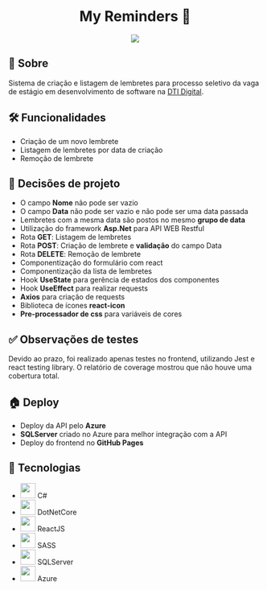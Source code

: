 <h1 align="center">
  My Reminders 🚀
</h1>
<div align="center">
  <img src="https://github.com/RaphaelOliveir/my-reminders/assets/75098561/087276ef-0719-4db6-87e0-ee5953f97a7f" />
</div>


## 📜 Sobre
Sistema de criação e listagem de lembretes para processo seletivo da vaga de estágio em desenvolvimento de software na [DTI Digital](https://www.dtidigital.com.br/).

## 🛠 Funcionalidades
- Criação de um novo lembrete
- Listagem de lembretes por data de criação
- Remoção de lembrete

## 🚨 Decisões de projeto
- O campo **Nome** não pode ser vazio
- O campo **Data** não pode ser vazio e não pode ser uma data passada
- Lembretes com a mesma data são postos no mesmo **grupo de data**
- Utilização do framework **Asp.Net** para API WEB Restful
- Rota **GET**: Listagem de lembretes
- Rota **POST**: Criação de lembrete e **validação** do campo Data
- Rota **DELETE**: Remoção de lembrete
- Componentização do formulário com react
- Componentização da lista de lembretes
- Hook **UseState** para gerência de estados dos componentes
- Hook **UseEffect** para realizar requests
- **Axios** para criação de requests
- Biblioteca de ícones **react-icon**
- **Pre-processador de css** para variáveis de cores

## ✅ Observações de testes
Devido ao prazo, foi realizado apenas testes no frontend, utilizando Jest e react testing library. O relatório de coverage mostrou que não houve uma cobertura total.

## 🏠 Deploy
- Deploy da API pelo **Azure**
- **SQLServer** criado no Azure para melhor integração com a API
- Deploy do frontend no **GitHub Pages**

## 🤖 Tecnologias
- <img src="https://cdn.jsdelivr.net/gh/devicons/devicon@latest/icons/csharp/csharp-original.svg" width="30" height="30"/> C#
- <img src="https://cdn.jsdelivr.net/gh/devicons/devicon@latest/icons/dotnetcore/dotnetcore-original.svg" width="30" height="30"/> DotNetCore
- <img src="https://cdn.jsdelivr.net/gh/devicons/devicon@latest/icons/react/react-original.svg" width="30" height="30"/> ReactJS
- <img src="https://cdn.jsdelivr.net/gh/devicons/devicon@latest/icons/sass/sass-original.svg" width="30" height="30"/> SASS
- <img src="https://cdn.jsdelivr.net/gh/devicons/devicon@latest/icons/azuresqldatabase/azuresqldatabase-original.svg" width="30" height="30"/> SQLServer
- <img src="https://cdn.jsdelivr.net/gh/devicons/devicon@latest/icons/azure/azure-original.svg" width="30" height="30"/> Azure
